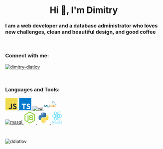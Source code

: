 <h1 align="center">Hi 👋, I'm Dimitry</h1>
<h3 align="left">I am a web developer and a database administrator who loves new challenges, clean and beautiful design, and good coffee</h3>
<br>
<h3 align="left">Connect with me:</h3>
<p align="left">
	<a href="https://linkedin.com/in/dimitry-diatlov" target="blank"><img align="center" src="https://img.shields.io/badge/linkedin-%230077B5.svg?style=for-the-badge&logo=linkedin&logoColor=white"" alt="dimitry-diatlov" /></a>
</p>
<br>
<h3 align="left">Languages and Tools:</h3>
<p align="left">
<a href="https://developer.mozilla.org/en-US/docs/Web/JavaScript" target="_blank"> <img src="https://raw.githubusercontent.com/devicons/devicon/master/icons/javascript/javascript-original.svg" alt="javascript" width="40" height="40" /> </a>
<a href="https://www.typescriptlang.org/" target="_blank"> <img src="https://raw.githubusercontent.com/devicons/devicon/master/icons/typescript/typescript-original.svg" alt="javascript" width="40" height="40" /> </a>
<a href="https://docs.microsoft.com/en-us/dotnet/csharp/" target="_blank"> <img src="https://raw.githubusercontent.com/jmnote/z-icons/master/svg/csharp.svg" alt="c#" width="40" height="40" /> </a>
<a href="https://dev.mysql.com/doc/" target="_blank"> <img src="https://github.com/devicons/devicon/blob/master/icons/mysql/mysql-original-wordmark.svg" alt="mysql" width="40" height="40" /> </a>
<br>
<a href="https://www.microsoft.com/en-us/sql-server" target="_blank"> <img src="https://brandslogos.com/wp-content/uploads/images/microsoft-sql-server-logo-vector.svg" alt="mssql" width="40" height="40" /> </a>
	<a href="https://nodejs.org" target="_blank"> 
	<img src="https://raw.githubusercontent.com/devicons/devicon/master/icons/nodejs/nodejs-original.svg" alt="nodejs" width="40" height="40" /> 
	</a>
	<a href="https://www.python.org" target="_blank"> <img src="https://raw.githubusercontent.com/devicons/devicon/master/icons/python/python-original.svg" alt="python" width="40" height="40" /> </a>
	<a href="https://reactjs.org/" target="_blank"> <img src="https://raw.githubusercontent.com/devicons/devicon/master/icons/react/react-original-wordmark.svg" alt="react" width="40" height="40" /> </a>
	<br>
</p>
<br>
<p align="left"> <img src="https://komarev.com/ghpvc/?username=ddiatlov&label=Profile%20views&color=0e75b6&style=flat" alt="ddiatlov" /> </p>
